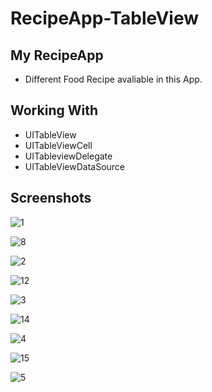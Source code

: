 # RecipeApp-TableView
## My RecipeApp
* Different Food Recipe avaliable in this App.
## Working With
 * UITableView
 * UITableViewCell
 * UITableviewDelegate
 * UITableViewDataSource
 
 ## Screenshots
 
![1](https://user-images.githubusercontent.com/83451130/123948156-c65e1400-d9be-11eb-8f08-c8bc3272d5ce.png)

![8](https://user-images.githubusercontent.com/83451130/123948193-ceb64f00-d9be-11eb-9547-ca29e682ff39.png)

![2](https://user-images.githubusercontent.com/83451130/123948241-d5dd5d00-d9be-11eb-878e-3915b2022570.png)

![12](https://user-images.githubusercontent.com/83451130/123948270-dd9d0180-d9be-11eb-85cb-d05cfbc131fd.png)

![3](https://user-images.githubusercontent.com/83451130/123948300-e55ca600-d9be-11eb-87e6-562d2e68da8b.png)

![14](https://user-images.githubusercontent.com/83451130/123948341-edb4e100-d9be-11eb-93b0-4f1a51f0311c.png)

![4](https://user-images.githubusercontent.com/83451130/123948372-f4dbef00-d9be-11eb-8736-2ca7c1c009f1.png)

![15](https://user-images.githubusercontent.com/83451130/123948393-fc9b9380-d9be-11eb-9286-5a34184cdc3a.png)

![5](https://user-images.githubusercontent.com/83451130/123948426-032a0b00-d9bf-11eb-86b6-6f0b94e218aa.png)
